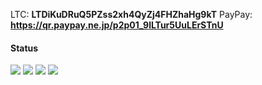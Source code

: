 LTC: **LTDiKuDRuQ5PZss2xh4QyZj4FHZhaHg9kT**
PayPay: **https://qr.paypay.ne.jp/p2p01_9lLTur5UuLErSTnU**

#### Status
![](http://github-profile-summary-cards.vercel.app/api/cards/most-commit-language?username=rucykun&theme=2077)
![](http://github-profile-summary-cards.vercel.app/api/cards/repos-per-language?username=rucykun&theme=2077)
![](http://github-profile-summary-cards.vercel.app/api/cards/productive-time?username=rucykun&theme=2077)
![](http://github-profile-summary-cards.vercel.app/api/cards/stats?username=rucykun&theme=2077)
